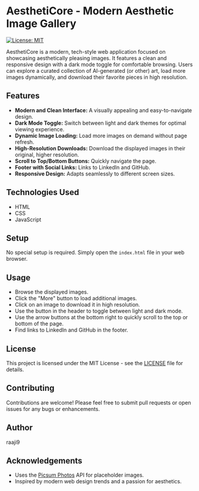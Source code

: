 # AesthetiCore - Modern Aesthetic Image Gallery

[![License: MIT](https://img.shields.io/badge/License-MIT-yellow.svg)](https://opensource.org/licenses/MIT)

AesthetiCore is a modern, tech-style web application focused on showcasing aesthetically pleasing images. It features a clean and responsive design with a dark mode toggle for comfortable browsing. Users can explore a curated collection of AI-generated (or other) art, load more images dynamically, and download their favorite pieces in high resolution.

## Features

* **Modern and Clean Interface:** A visually appealing and easy-to-navigate design.
* **Dark Mode Toggle:** Switch between light and dark themes for optimal viewing experience.
* **Dynamic Image Loading:** Load more images on demand without page refresh.
* **High-Resolution Downloads:** Download the displayed images in their original, higher resolution.
* **Scroll to Top/Bottom Buttons:** Quickly navigate the page.
* **Footer with Social Links:** Links to LinkedIn and GitHub.
* **Responsive Design:** Adapts seamlessly to different screen sizes.

## Technologies Used

* HTML
* CSS
* JavaScript

## Setup

No special setup is required. Simply open the `index.html` file in your web browser.

## Usage

* Browse the displayed images.
* Click the "More" button to load additional images.
* Click on an image to download it in high resolution.
* Use the button in the header to toggle between light and dark mode.
* Use the arrow buttons at the bottom right to quickly scroll to the top or bottom of the page.
* Find links to LinkedIn and GitHub in the footer.

## License

This project is licensed under the MIT License - see the [LICENSE](LICENSE) file for details.

## Contributing

Contributions are welcome! Please feel free to submit pull requests or open issues for any bugs or enhancements.

## Author

raaji9

## Acknowledgements

* Uses the [Picsum Photos](https://picsum.photos/) API for placeholder images.
* Inspired by modern web design trends and a passion for aesthetics.

